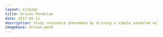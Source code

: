 ```yaml
---
layout: e17page
title: Driven Pendulum
date: 2017-05-21
description: Study resonance phenomena by driving a simple pendulum with a matching frequency
imagebase: driven-pend
---
```


